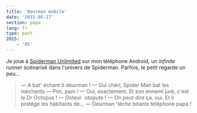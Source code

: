 ```yaml
---
title: 'Deurman mobile'
date: '2015-05-17'
section: papa
lang: fr
type: post
2015:
    - '05'
---
```


Je joue à [Spiderman Unlimited](http://www.gameloft.com/minisites/spidermanunlimited-us/) sur mon téléphone Android, un _infinite  runner_ scénarisé dans l'univers de Spiderman. Parfois, le petit regarde un peu...

> — A bat' échant ti deurman !
> — Oui chéri, Spider Man bat les méchants
> — Pim, pam !
> — Oui, exactement. Et son ennemi juré, c'est le Dr Octopus !
> — Doteur  otopute !
> — On peut dire ça, oui. Et il protége les habitants de...
> — Deurman 'tèche bitants téléphone papa !

